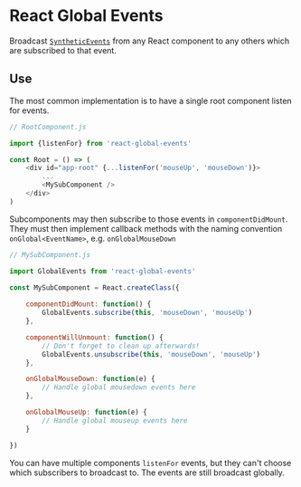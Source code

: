 # React Global Events
Broadcast [`SyntheticEvents`](https://facebook.github.io/react/docs/events.html) from any React component to any others which are subscribed to that event.

## Use
The most common implementation is to have a single root component listen for events.
```js
// RootComponent.js

import {listenFor} from 'react-global-events'

const Root = () => (
    <div id="app-root" {...listenFor('mouseUp', 'mouseDown')}>
        ...
        <MySubComponent />
    </div>
)
```

Subcomponents may then subscribe to those events in `componentDidMount`. They must then implement callback methods with the naming convention `onGlobal<EventName>`, e.g. `onGlobalMouseDown`
```js
// MySubComponent.js

import GlobalEvents from 'react-global-events'

const MySubComponent = React.createClass({
    
    componentDidMount: function() {
        GlobalEvents.subscribe(this, 'mouseDown', 'mouseUp')
    },

    componentWillUnmount: function() {
        // Don't forget to clean up afterwards!
        GlobalEvents.unsubscribe(this, 'mouseDown', 'mouseUp')
    },

    onGlobalMouseDown: function(e) {
        // Handle global mousedown events here
    },

    onGlobalMouseUp: function(e) {
        // Handle global mouseup events here
    }

})
```

You can have multiple components `listenFor` events, but they can't choose which subscribers to broadcast to. The events are still broadcast globally.
